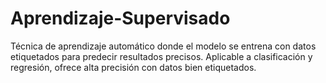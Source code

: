 # Aprendizaje-Supervisado
Técnica de aprendizaje automático donde el modelo se entrena con datos etiquetados para predecir resultados precisos. Aplicable a clasificación y regresión, ofrece alta precisión con datos bien etiquetados.
